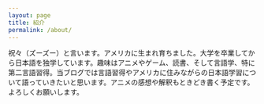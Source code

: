 ```yaml
---
layout: page
title: 紹介
permalink: /about/
---
```


祝々（ズーズー）と言います。アメリカに生まれ育ちました。大学を卒業してから日本語を独学しています。趣味はアニメやゲーム、読書、そして言語学、特に第二言語習得。当ブログでは言語習得やアメリカに住みながらの日本語学習について語っていきたいと思います。アニメの感想や解釈もときどき書く予定です。よろしくお願いします。